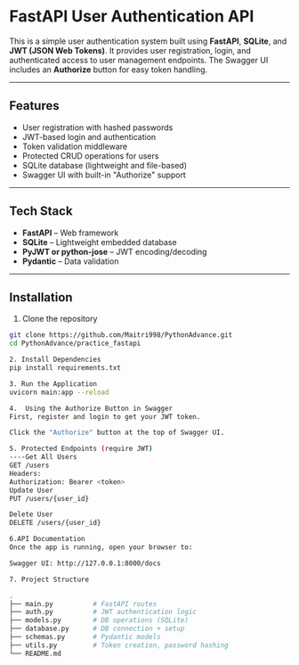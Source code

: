 #  FastAPI User Authentication API

This is a simple user authentication system built using **FastAPI**, **SQLite**, and **JWT (JSON Web Tokens)**. It provides user registration, login, and authenticated access to user management endpoints. The Swagger UI includes an **Authorize** button for easy token handling.

---

## Features

- User registration with hashed passwords
- JWT-based login and authentication
- Token validation middleware
- Protected CRUD operations for users
- SQLite database (lightweight and file-based)
- Swagger UI with built-in "Authorize" support

---

## Tech Stack

- **FastAPI** – Web framework
- **SQLite** – Lightweight embedded database
- **PyJWT or python-jose** – JWT encoding/decoding
- **Pydantic** – Data validation

---

##  Installation

1. Clone the repository

```bash
git clone https://github.com/Maitri998/PythonAdvance.git
cd PythonAdvance/practice_fastapi

2. Install Dependencies
pip install requirements.txt

3. Run the Application
uvicorn main:app --reload

4.  Using the Authorize Button in Swagger
First, register and login to get your JWT token.

Click the "Authorize" button at the top of Swagger UI.

5. Protected Endpoints (require JWT)
----Get All Users
GET /users
Headers:
Authorization: Bearer <token>
Update User
PUT /users/{user_id}

Delete User
DELETE /users/{user_id}

6.API Documentation
Once the app is running, open your browser to:

Swagger UI: http://127.0.0.1:8000/docs

7. Project Structure

.
├── main.py          # FastAPI routes
├── auth.py          # JWT authentication logic
├── models.py        # DB operations (SQLite)
├── database.py      # DB connection + setup
├── schemas.py       # Pydantic models
├── utils.py         # Token creation, password hashing
└── README.md

